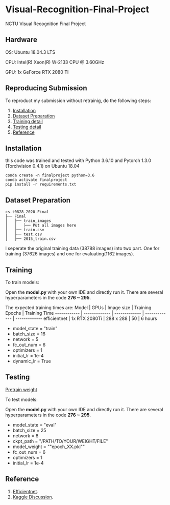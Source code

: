 # Visual-Recognition-Final-Project
NCTU Visual Recognition Final Project

## Hardware
OS: Ubuntu 18.04.3 LTS

CPU: Intel(R) Xeon(R) W-2133 CPU @ 3.60GHz

GPU: 1x GeForce RTX 2080 TI

## Reproducing Submission
To reproduct my submission without retrainig, do the following steps:
1. [Installation](#installation)
2. [Dataset Preparation](#Dataset-Preparation)
3. [Training detail](#Training)
4. [Testing detail](#Testing)
5. [Reference](#Reference)

## Installation

this code was trained and tested with Python 3.6.10 and Pytorch 1.3.0 (Torchvision 0.4.1) on Ubuntu 18.04

```
conda create -n finalproject python=3.6
conda activate finalproject
pip install -r requirements.txt
```

## Dataset Preparation
```
cs-t0828-2020-Final
├── Final
│   ├── train_images
│   │   ├── Put all images here
│   ├── train.csv
│   ├── test.csv
│   ├── 2015_train.csv

```
I seperate the original training data (38788 images) into two part. One for training (37626 images) and one for evaluating(1162 images). 

## Training
To train models:

Open the **model.py** with your own IDE and directly run it. 
There are several hyperparameters in the code **276 ~ 295**.

The expected training times are:
Model | GPUs | Image size | Training Epochs | Training Time
------------ | ------------- | ------------- | ------------- | -------------
efficientnet | 1x RTX 2080Ti | 288 x 288 | 50 | 6 hours

*  model_state = "train"
*  batch_size = 16
*  network = 5
*  fc_out_num = 6
*  optimizers = 1
*  initial_lr = 1e-4
*  dynamic_lr = True



## Testing

[Pretrain weight](https://drive.google.com/file/d/1-hFy7fqNaAebOEdYS0bwNdrt9WRWRSru/view?usp=sharing)


To test models:

Open the **model.py** with your own IDE and directly run it. 
There are several hyperparameters in the code **276 ~ 295**.

*  model_state = "eval" 
*  batch_size = 25
*  network = 8
*  ckpt_path = "/PATH/TO/YOUR/WEIGHT/FILE"
*  model_weight = ""epoch_XX.pkl""
*  fc_out_num = 6
*  optimizers = 1
*  initial_lr = 1e-4

## Reference
1. [Efficientnet](https://github.com/lukemelas/EfficientNet-PyTorch).
2. [Kaggle Discussion](https://www.kaggle.com/c/aptos2019-blindness-detection/discussion).
